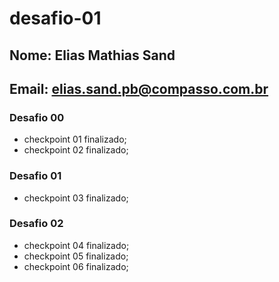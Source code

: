 # desafio-01
## Nome: Elias Mathias Sand
## Email: elias.sand.pb@compasso.com.br
### Desafio 00
- checkpoint 01 finalizado;
- checkpoint 02 finalizado;
### Desafio 01
- checkpoint 03 finalizado;
### Desafio 02
- checkpoint 04 finalizado;
- checkpoint 05 finalizado;
- checkpoint 06 finalizado;